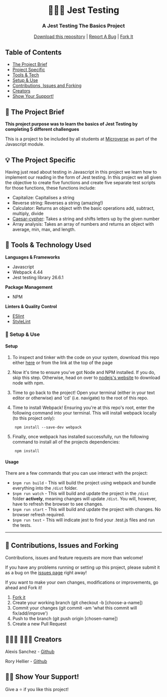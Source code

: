 <p align="center">
  <h1 align="center">🧪👨‍💻 Jest Testing</h1>

<h3 align='center'>  
    A Jest Testing The Basics Project
</h3>
<p align="center">
    <a href="https://github.com/Rhelli/Jest-Testing/archive/develop.zip">Download this repository</a>
    |
    <a href="https://github.com/Rhelli/Jest-Testing/issues/new">Report A Bug</a>
    |
    <a href="https://github.com/Rhelli/Jest-Testing/fork">Fork It</a>
  </p>
</p>


## Table of Contents
  - [The Project Brief](https://github.com/Psiale/todolist#-the-project-brief)
  - [Project Specific](https://github.com/Psiale/todolist#-the-project-specific)
  - [Tools & Tech](https://github.com/Psiale/todolist#-tools--technology-used)
  - [Setup & Use](https://github.com/Psiale/todolist#-setup--use)
  - [Contributions, Issues and Forking](https://github.com/Psiale/todolist#-contributions-issues-and-forking)
  - [Creators](https://github.com/Psiale/todolist#-%EF%B8%8F-creators)
  - [Show Your Support!](https://github.com/Psiale/todolist#-show-your-support)


## 🧬 The Project Brief

<strong>This project purpose was to learn the basics of Jest Testing by completing 5 different challengues  </strong>

This is a project to be included by all students at [Microverse](https://www.microverse.org/) as part of the Javascript module.


## 💡 The Project Specific
Having just read about testing in Javascript in this project we learn how to implement our reading in the form of Jest testing.
In this project we all given the objective to create five functions and create five separate test scripts for those functions, these functions include: 
 - Capitalize: Capitalises a string
 - Reverse string: Reverses a string (amazing!) 
 - Calculator: Returns an object with the basic operations add, subtract, multiply, divide
 - [Caesar-cypher](http://practicalcryptography.com/ciphers/caesar-cipher/): Takes a string and shifts letters up by the given number 
 - Array analysis: Takes an array of numbers and returns an object with average, min, max, and length.

## 🔬 Tools & Technology Used
**Languages & Frameworks**
 - Javascript
 - Webpack 4.44
 - Jest testing library 26.6.1

**Package Management**
 - NPM

**Linters & Quality Control**
 - [ESlint](https://eslint.org/)
 - [StyleLint](https://stylelint.io/)

### 💾 Setup & Use

#### Setup

1. To inspect and tinker with the code on your system, download this repo either [here]() or from the link at the top of the page

2. Now it's time to ensure you've got Node and NPM installed. If you do, skip this step. Otherwise, head on over to [nodejs's website](https://nodejs.org/en/) to download node with npm.

3. Time to go back to the project! Open your terminal (either in your text editor or otherwise) and 'cd' (i.e. navigate) to the root of this repo.

4. Time to install Webpack! Ensuring you're at this repo's root, enter the following command into your terminal. This will install webpack locally (to this project only):
    
        npm install --save-dev webpack

5. Finally, once webpack has installed successfully, run the following command to install all of the projects dependencies:

        npm install

#### Usage
There are a few commands that you can use interact with the project:
 - `$npm run build` - This will build the project using webpack and bundle everything into the `/dist` folder.
 - `$npm run watch` - This will build and update the project in the `/dist` folder **actively**, meaning changes will update `/dist`. You will, however, have to refresh the browser to see changes.
 - `$npm run start` - This will build and update the project with changes. No browser refresh required.
 - `$npm run test` - This will indicate jest to find your .test.js files and run the tests. 

******

## 🔱 Contributions, Issues and Forking

Contributions, issues and feature requests are more than welcome! 

If you have any problems running or setting up this project, please submit it as a bug on the [issues page](https://github.com/Rhelli/Jest-Testing/issues/new) right away!

If you want to make your own changes, modifications or improvements, go ahead and Fork it!
1. [Fork it](https://github.com/Rhelli/Jest-Testing/fork)
2. Create your working branch (git checkout -b [choose-a-name])
3. Commit your changes (git commit -am 'what this commit will fix/add/improve')
4. Push to the branch (git push origin [chosen-name])
5. Create a new Pull Request

## 👨🏽‍💻 💂🏽‍♂️ Creators

Alexis Sanchez - [Github](https://github.com/Psiale)

Rory Hellier - [Github](https://github.com/Rhelli)

## 👏🏽 Show Your Support!
Give a ⭐️ if you like this project!
